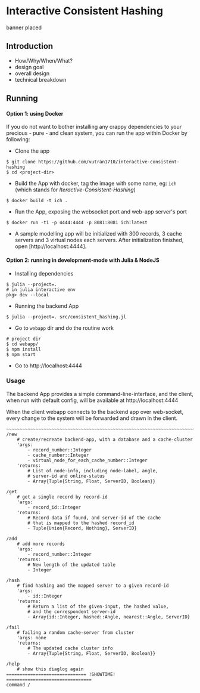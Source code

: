 # Interactive Consistent Hashing
banner placed

## Introduction
- How/Why/When/What?
- design goal
- overall design
- technical breakdown

## Running
#### Option 1: using Docker
If you do not want to bother installing any crappy dependencies to your precious - pure - and clean system, you can run the app within Docker by following:
- Clone the app
```shell
$ git clone https://github.com/vutran1710/interactive-consistent-hashing
$ cd <project-dir>
```
- Build the App with docker, tag the image with some name, eg: `ich` (which stands for *Iteractive-Consistent-Hashing*)
```shell
$ docker build -t ich .
```

- Run the App, exposing the websocket port and web-app server's port
```shell
$ docker run -ti -p 4444:4444 -p 8081:8081 ich:latest
```

- A sample modelling app will be initialized with 300 records, 3 cache servers and 3 virtual nodes each servers. After initialization finished, open [http://localhost:4444].

#### Option 2: running in development-mode with Julia & NodeJS
- Installing dependencies
```shell
$ julia --project=.
# in julia interactive env
pkg> dev --local
```

- Running the backend App
```shell
$ julia --project=. src/consistent_hashing.jl
```

- Go to `webapp` dir and do the routine work
```shell
# project dir
$ cd webapp/
$ npm install
$ npm start
```
- Go to http://localhost:4444

### Usage
The backend App provides a simple command-line-interface, and the client, when run with default config, will be available at http://localhost:4444

When the client webapp connects to the backend app over web-socket, every change to the system will be forwarded and drawn in the client.

```shell
~~~~~~~~~~~~~~~~~~~~~~~~~~~~~~~~~~~~~~~~~~~~~~~~~~~~~~~~~~~~~~~~~~~~~~~~~~
/new
	# create/recreate backend-app, with a database and a cache-cluster
	'args:
		- record_number::Integer
		- cache_number::Integer
		- virtual_node_for_each_cache_number::Integer
	'returns:
		# List of node-info, including node-label, angle,
		# server-id and online-status
		- Array{Tuple{String, Float, ServerID, Boolean}}

/get
	# get a single record by record-id
	'args:
		- record_id::Integer
	'returns:
		# Record data if found, and server-id of the cache
		# that is mapped to the hashed record_id
		- Tuple{Union{Record, Nothing}, ServerID}

/add
	# add more records
	'args:
		- record_number::Integer
	'returns:
		# New length of the updated table
		- Integer

/hash
	# find hashing and the mapped server to a given record-id
	'args:
		- id::Integer
	'returns:
		# Return a list of the given-input, the hashed value,
		# and the correspondent server-id
		- Array{id::Integer, hashed::Angle, nearest::Angle, ServerID}

/fail
	# failing a random cache-server from cluster
	'args: none
	'returns:
		# The updated cache cluster info
		- Array{Tuple{String, Float, ServerID, Boolean}}

/help
	# show this diaglog again
============================== !SHOWTIME! ================================
command /
```
